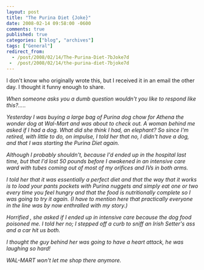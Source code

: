 ```yaml
---
layout: post
title: "The Purina Diet {Joke}"
date: 2008-02-14 09:58:00 -0600
comments: true
published: true
categories: ["blog", "archives"]
tags: ["General"]
redirect_from: 
  - /post/2008/02/14/The-Purina-Diet-7bJoke7d
 -  /post/2008/02/14/the-purina-diet-7bjoke7d
---
```

<!-- more -->
<p>
I don&#39;t know who originally wrote this, but I received it in an email the other day. I thought it funny enough to share. 
</p>
<p>
<em>When someone asks you a dumb question wouldn&#39;t you like to respond like this?.....</em> 
</p>
<p>
<em>Yesterday I was buying a large bag of Purina dog chow for Athena the wonder dog at Wal-Mart and was about to check out. A woman behind me asked if I had a dog. What did she think I had, an elephant? So since I&#39;m retired, with little to do, on impulse, I told her that no, I didn&#39;t have a dog, and that I was starting the Purina Diet again.</em> 
</p>
<p>
<em>Although I probably shouldn&#39;t, because I&#39;d ended up in the hospital last time, but that I&#39;d lost 50 pounds before I awakened in an intensive care ward with tubes coming out of most of my orifices and IVs in both arms.</em> 
</p>
<p>
<em>I told her that it was essentially a perfect diet and that the way that it works is to load your pants pockets with Purina nuggets and simply eat one or two every time you feel hungry and that the food is nutritionally complete so I was going to try it again. (I have to mention here that practically everyone in the line was by now enthralled with my story.)</em> 
</p>
<p>
<em>Horrified , she asked if I ended up in intensive care because the dog food poisoned me. I told her no; I stepped off a curb to sniff an Irish Setter&#39;s ass and a car hit us both.</em> 
</p>
<p>
<em>I thought the guy behind her was going to have a heart attack, he was laughing so hard!</em> 
</p>
<p>
<em>WAL-MART won&#39;t let me shop there anymore.</em> 
</p>

